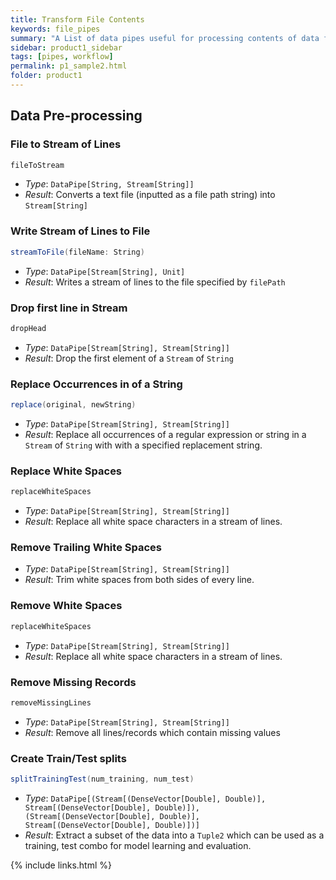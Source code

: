 ```yaml
---
title: Transform File Contents
keywords: file_pipes
summary: "A List of data pipes useful for processing contents of data files."
sidebar: product1_sidebar
tags: [pipes, workflow]
permalink: p1_sample2.html
folder: product1
---
```


## Data Pre-processing

### File to Stream of Lines

```scala
fileToStream
```

* _Type_: ```DataPipe[String, Stream[String]]```
* _Result_: Converts a text file (inputted as a file path string) into ```Stream[String]```   


### Write Stream of Lines to File

```scala
streamToFile(fileName: String)
```

* _Type_: ```DataPipe[Stream[String], Unit] ```
* _Result_: Writes a stream of lines to the file specified by ```filePath```


### Drop first line in Stream

```scala
dropHead
```

* _Type_: ```DataPipe[Stream[String], Stream[String]] ```
* _Result_: Drop the first element of a ```Stream``` of ```String```


### Replace Occurrences in of a String

```scala
replace(original, newString)
```

* _Type_: ```DataPipe[Stream[String], Stream[String]] ```
* _Result_: Replace all occurrences of a regular expression or string in a ```Stream``` of ```String``` with with a specified replacement string.


### Replace White Spaces

```scala
replaceWhiteSpaces
```

* _Type_: ```DataPipe[Stream[String], Stream[String]] ```
* _Result_: Replace all white space characters in a stream of lines.


### Remove Trailing White Spaces

* _Type_: ```DataPipe[Stream[String], Stream[String]] ```
* _Result_: Trim white spaces from both sides of every line.

### Remove White Spaces

```scala
replaceWhiteSpaces
```

* _Type_: ```DataPipe[Stream[String], Stream[String]] ```
* _Result_: Replace all white space characters in a stream of lines.

### Remove Missing Records

```scala
removeMissingLines
```

* _Type_: ```DataPipe[Stream[String], Stream[String]] ```
* _Result_: Remove all lines/records which contain missing values


### Create Train/Test splits

```scala
splitTrainingTest(num_training, num_test)
```

* _Type_: ```DataPipe[(Stream[(DenseVector[Double], Double)], Stream[(DenseVector[Double], Double)]),
(Stream[(DenseVector[Double], Double)], Stream[(DenseVector[Double], Double)])] ```
* _Result_: Extract a subset of the data into a ```Tuple2``` which can be used as a training, test combo for model learning and evaluation.

{% include links.html %}

